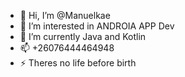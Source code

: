- 👋 Hi, I’m @Manuelkae
- 👀 I’m interested in ANDROIA APP Dev
- 🌱 I’m currently Java and Kotlin
- 📫 +26076444464948
- ⚡ Theres no life before birth

<!---
Manuelkae/Manuelkae is a ✨ special ✨ repository because its `README.md` (this file) appears on your GitHub profile.
You can click the Preview link to take a look at your changes.
--->
